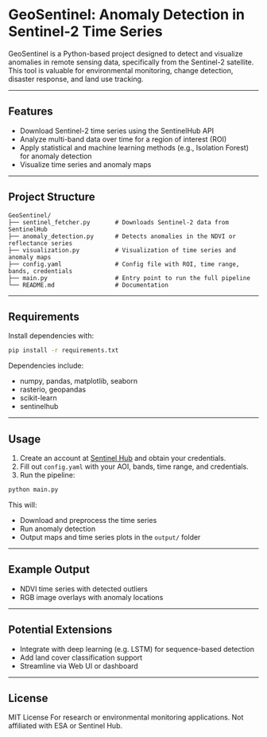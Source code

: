 # GeoSentinel: Anomaly Detection in Sentinel-2 Time Series

GeoSentinel is a Python-based project designed to detect and visualize anomalies in remote sensing data, specifically from the Sentinel-2 satellite. This tool is valuable for environmental monitoring, change detection, disaster response, and land use tracking.

---

## Features
- Download Sentinel-2 time series using the SentinelHub API
- Analyze multi-band data over time for a region of interest (ROI)
- Apply statistical and machine learning methods (e.g., Isolation Forest) for anomaly detection
- Visualize time series and anomaly maps

---

## Project Structure
```
GeoSentinel/
├── sentinel_fetcher.py       # Downloads Sentinel-2 data from SentinelHub
├── anomaly_detection.py      # Detects anomalies in the NDVI or reflectance series
├── visualization.py          # Visualization of time series and anomaly maps
├── config.yaml               # Config file with ROI, time range, bands, credentials
├── main.py                   # Entry point to run the full pipeline
└── README.md                 # Documentation
```

---

## Requirements
Install dependencies with:
```bash
pip install -r requirements.txt
```
Dependencies include:
- numpy, pandas, matplotlib, seaborn
- rasterio, geopandas
- scikit-learn
- sentinelhub

---

## Usage
1. Create an account at [Sentinel Hub](https://www.sentinel-hub.com/) and obtain your credentials.
2. Fill out `config.yaml` with your AOI, bands, time range, and credentials.
3. Run the pipeline:
```bash
python main.py
```
This will:
- Download and preprocess the time series
- Run anomaly detection
- Output maps and time series plots in the `output/` folder

---

## Example Output
- NDVI time series with detected outliers
- RGB image overlays with anomaly locations

---

## Potential Extensions
- Integrate with deep learning (e.g. LSTM) for sequence-based detection
- Add land cover classification support
- Streamline via Web UI or dashboard

---

## License
MIT License
For research or environmental monitoring applications. Not affiliated with ESA or Sentinel Hub.
